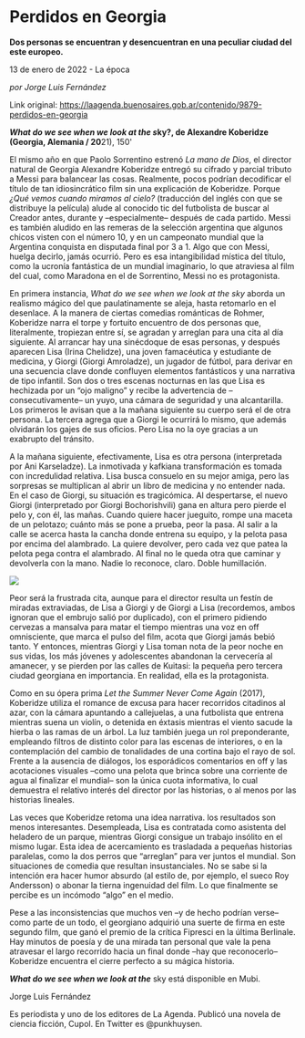# Perdidos en Georgia

**Dos personas se encuentran y desencuentran en una peculiar ciudad del este europeo.**

13 de enero de 2022 - La época

_por Jorge Luis Fernández_

Link original: https://laagenda.buenosaires.gob.ar/contenido/9879-perdidos-en-georgia



*****What do we see when we look at the s***ky?, de Alexandre Koberidze (Georgia, Alemania / 20**21), 150'




El mismo año en que Paolo Sorrentino estrenó *La mano de Dios*, el director natural de Georgia Alexandre Koberidze entregó su cifrado y parcial tributo a Messi para balancear las cosas. Realmente, pocos podrían decodificar el título de tan idiosincrático film sin una explicación de Koberidze. Porque *¿Qué vemos cuando miramos al cielo?* (traducción del inglés con que se distribuye la película) alude al conocido tic del futbolista de buscar al Creador antes, durante y –especialmente– después de cada partido. Messi es también aludido en las remeras de la selección argentina que algunos chicos visten con el número 10, y en un campeonato mundial que la Argentina conquista en disputada final por 3 a 1. Algo que con Messi, huelga decirlo, jamás ocurrió. Pero es esa intangibilidad mística del título, como la ucronía fantástica de un mundial imaginario, lo que atraviesa al film del cual, como Maradona en el de Sorrentino, Messi no es protagonista.




En primera instancia, *What do we see when we look at the sky* aborda un realismo mágico del que paulatinamente se aleja, hasta retomarlo en el desenlace. A la manera de ciertas comedias románticas de Rohmer, Koberidze narra el torpe y fortuito encuentro de dos personas que, literalmente, tropiezan entre sí, se agradan y arreglan para una cita al día siguiente. Al arrancar hay una sinécdoque de esas personas, y después aparecen Lisa (Irina Chelidze), una joven famacéutica y estudiante de medicina, y Giorgi (Giorgi Amroladze), un jugador de fútbol, para derivar en una secuencia clave donde confluyen elementos fantásticos y una narrativa de tipo infantil. Son dos o tres escenas nocturnas en las que Lisa es hechizada por un “ojo maligno” y recibe la advertencia de –consecutivamente– un yuyo, una cámara de seguridad y una alcantarilla. Los primeros le avisan que a la mañana siguiente su cuerpo será el de otra persona. La tercera agrega que a Giorgi le ocurrirá lo mismo, que además olvidarán los gajes de sus oficios. Pero Lisa no la oye gracias a un exabrupto del tránsito.




A la mañana siguiente, efectivamente, Lisa es otra persona (interpretada por Ani Karseladze). La inmotivada y kafkiana transformación es tomada con incredulidad relativa. Lisa busca consuelo en su mejor amiga, pero las sorpresas se multiplican al abrir un libro de medicina y no entender nada. En el caso de Giorgi, su situación es tragicómica. Al despertarse, el nuevo Giorgi (interpretado por Giorgi Bochorishvili) gana en altura pero pierde el pelo y, con él, las mañas. Cuando quiere hacer jueguito, rompe una maceta de un pelotazo; cuánto más se pone a prueba, peor la pasa. Al salir a la calle se acerca hasta la cancha donde entrena su equipo, y la pelota pasa por encima del alambrado. La quiere devolver, pero cada vez que patea la pelota pega contra el alambrado. Al final no le queda otra que caminar y devolverla con la mano. Nadie lo reconoce, claro. Doble humillación.




![](https://cdn.feater.me/files/images/133618/0a4e592d-56ac-4775-b265-06233deea0ae.jpeg)




Peor será la frustrada cita, aunque para el director resulta un festín de miradas extraviadas, de Lisa a Giorgi y de Giorgi a Lisa (recordemos, ambos ignoran que el embrujo salió por duplicado), con el primero pidiendo cervezas a mansalva para matar el tiempo mientras una voz en off omnisciente, que marca el pulso del film, acota que Giorgi jamás bebió tanto. Y entonces, mientras Giorgi y Lisa toman nota de la peor noche en sus vidas, los más jóvenes y adolescentes abandonan la cervecería al amanecer, y se pierden por las calles de Kuitasi: la pequeña pero tercera ciudad georgiana en importancia. En realidad, ella es la protagonista.




Como en su ópera prima *Let the Summer Never Come Again* (2017), Koberidze utiliza el romance de excusa para hacer recorridos citadinos al azar, con la cámara apuntando a callejuelas, a una futbolista que entrena mientras suena un violín, o detenida en éxtasis mientras el viento sacude la hierba o las ramas de un árbol. La luz también juega un rol preponderante, empleando filtros de distinto color para las escenas de interiores, o en la contemplación del cambio de tonalidades de una cortina bajo el rayo de sol. Frente a la ausencia de diálogos, los esporádicos comentarios en off y las acotaciones visuales –como una pelota que brinca sobre una corriente de agua al finalizar el mundial– son la única cuota informativa, lo cual demuestra el relativo interés del director por las historias, o al menos por las historias lineales.




Las veces que Koberidze retoma una idea narrativa. los resultados son menos interesantes. Desempleada, Lisa es contratada como asistenta del heladero de un parque, mientras Giorgi consigue un trabajo insólito en el mismo lugar. Esta idea de acercamiento es trasladada a pequeñas historias paralelas, como la dos perros que “arreglan” para ver juntos el mundial. Son situaciones de comedia que resultan insustanciales. No se sabe si la intención era hacer humor absurdo (al estilo de, por ejemplo, el sueco Roy Andersson) o abonar la tierna ingenuidad del film. Lo que finalmente se percibe es un incómodo “algo” en el medio.




Pese a las inconsistencias que muchos ven –y de hecho podrían verse– como parte de un todo, el georgiano adquirió una suerte de firma en este segundo film, que ganó el premio de la crítica Fipresci en la última Berlinale. Hay minutos de poesía y de una mirada tan personal que vale la pena atravesar el largo recorrido hacia un final donde –hay que reconocerlo– Koberidze encuentra el cierre perfecto a su mágica historia.




***What do we see when we look at the*** sky está disponible en Mubi.




Jorge Luis Fernández




Es periodista y uno de los editores de La Agenda. Publicó una novela de ciencia ficción, Cupol. En Twitter es @punkhuysen.




